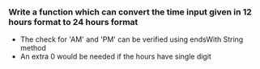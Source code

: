 ### Write a function which can convert the time input given in 12 hours format to 24 hours format

- The check for 'AM' and 'PM' can be verified using endsWith String method
- An extra 0 would be needed if the hours have single digit
